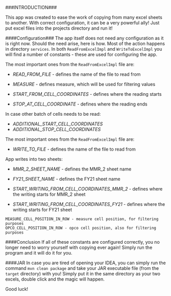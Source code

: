 ###INTRODUCTION###

This app was created to ease the work of copying from many excel sheets to another. With correct configuration, it can be a very powerful ally! Just put excel files into the projects directory and run it!

####Configuration###
The app itself does not need any configuration as it is right now. Should the need arise, here is how.
Most of the action happens in directory `services`. In both `ReadFromExcelImpl` and `WriteToExcelImpl` you will find a number of constants - these are used for configuring the app.

The most important ones from the `ReadFromExcelImpl` file are:
- *READ_FROM_FILE* - defines the name of the file to read from
- *MEASURE* - defines measure, which will be used for filtering values

-  *START_FROM_CELL_COORDINATES* - defines where the reading starts
-    *STOP_AT_CELL_COORDINATE* - defines where the reading ends

In case other batch of cells needs to be read:
-   *ADDITIONAL_START_CELL_COORDINATES* 
-   *ADDITIONAL_STOP_CELL_COORDINATES*

The most important ones from the `ReadFromExcelImpl` file are:

-    *WRITE_TO_FILE* - defines the name of the file to read from

App writes into two sheets:
-   *MMR_2_SHEET_NAME* - defines the MMR_2 sheet name
-   *FY21_SHEET_NAME* - defines the FY21 sheet name

-    *START_WRITING_FROM_CELL_COORDINATES_MMR_2* - defines where the writing starts for MMR_2 sheet
-    *START_WRITING_FROM_CELL_COORDINATES_FY21* - defines where the writing starts for FY21 sheet

    MEASURE_CELL_POSITION_IN_ROW - measure cell position, for filtering purposes
    OPCO_CELL_POSITION_IN_ROW - opco cell position, also for filtering purposes
    
    
####Conclusion
If all of these constants are configured correctly, you no longer need to worry yourself with copying ever again! Simply run the program and it will do it for you.

####JAR
In case you are tired of opening your IDEA, you can simply run the command `mvn clean package` and take your JAR executable file (from the `target` directory) with you! Simply put it in the same directory as your two excels, double click and the magic will happen.

Good luck!
